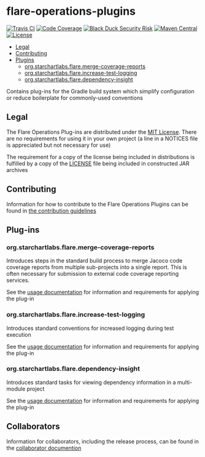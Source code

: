 # flare-operations-plugins

[![Travis CI](https://img.shields.io/travis/StarChart-Labs/flare-operations-plugins.svg?branch=master)](https://travis-ci.org/StarChart-Labs/flare-operations-plugins) [![Code Coverage](https://img.shields.io/codecov/c/github/StarChart-Labs/flare-operations-plugins.svg)](https://codecov.io/github/StarChart-Labs/flare-operations-plugins) [![Black Duck Security Risk](https://copilot.blackducksoftware.com/github/repos/StarChart-Labs/flare-operations-plugins/branches/master/badge-risk.svg)](https://copilot.blackducksoftware.com/github/repos/StarChart-Labs/flare-operations-plugins/branches/master) [![Maven Central](https://img.shields.io/maven-central/v/org.starchartlabs.flare/flare-operations-plugins.svg)](https://mvnrepository.com/artifact/org.starchartlabs.flare/flare-operations-plugins) [![License](https://img.shields.io/badge/License-MIT-blue.svg)](https://opensource.org/licenses/MIT)

* [Legal](#legal)
* [Contributing](#contributing)
* [Plugins](#plugins)
    * [org.starchartlabs.flare.merge-coverage-reports](#org.starchartlabs.flare.merge-coverage-reports)
    * [org.starchartlabs.flare.increase-test-logging](#org.starchartlabs.flare.increase-test-logging)
    * [org.starchartlabs.flare.dependency-insight](#org.starchartlabs.flare.dependency-insight)

Contains plug-ins for the Gradle build system which simplify configuration or reduce boilerplate for commonly-used conventions

## Legal

The Flare Operations Plug-ins are distributed under the [MIT License](https://opensource.org/licenses/MIT). There are no requirements for using it in your own project (a line in a NOTICES file is appreciated but not necessary for use)

The requirement for a copy of the license being included in distributions is fulfilled by a copy of the [LICENSE](./LICENSE) file being included in constructed JAR archives

## Contributing

Information for how to contribute to the Flare Operations Plugins can be found in [the contribution guidelines](./docs/CONTRIBUTING.md)

## Plug-ins

### org.starchartlabs.flare.merge-coverage-reports

Introduces steps in the standard build process to merge Jacoco code coverage reports from multiple sub-projects into a single report. This is often necessary for submission to external code coverage reporting services.

See the [usage documentation](./docs/merge-coverage-reports.md) for information and requirements for applying the plug-in

### org.starchartlabs.flare.increase-test-logging

Introduces standard conventions for increased logging during test execution

See the [usage documentation](./docs/increase-test-logging.md) for information and requirements for applying the plug-in

### org.starchartlabs.flare.dependency-insight

Introduces standard tasks for viewing dependency information in a multi-module project

See the [usage documentation](./docs/dependency-insight.md) for information and requirements for applying the plug-in

## Collaborators

Information for collaborators, including the release process, can be found in the [collaborator documention](./docs/COLLABORATORS.md)
